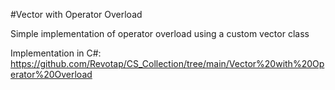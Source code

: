 #Vector with Operator Overload

Simple implementation of operator overload using a custom vector class

Implementation in C#:
https://github.com/Revotap/CS_Collection/tree/main/Vector%20with%20Operator%20Overload